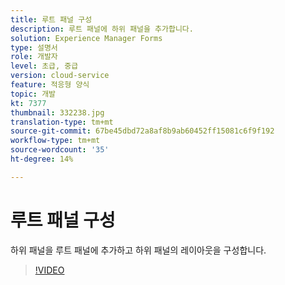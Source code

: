 ```yaml
---
title: 루트 패널 구성
description: 루트 패널에 하위 패널을 추가합니다.
solution: Experience Manager Forms
type: 설명서
role: 개발자
level: 초급, 중급
version: cloud-service
feature: 적응형 양식
topic: 개발
kt: 7377
thumbnail: 332238.jpg
translation-type: tm+mt
source-git-commit: 67be45dbd72a8af8b9ab60452ff15081c6f9f192
workflow-type: tm+mt
source-wordcount: '35'
ht-degree: 14%

---
```



# 루트 패널 구성

하위 패널을 루트 패널에 추가하고 하위 패널의 레이아웃을 구성합니다.

>[!VIDEO](https://video.tv.adobe.com/v/332238?quality=12&learn=on)

